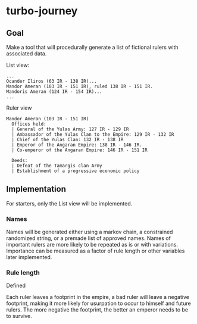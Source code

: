 # turbo-journey

## Goal

Make a tool that will procedurally generate a list of fictional rulers with associated data.

List view:
```
...
Ocander Iliros (63 IR - 138 IR)...
Mandor Ameran (103 IR - 151 IR), ruled 138 IR - 151 IR.
Mandoris Ameran (124 IR - 154 IR)...
...
```
Ruler view
```
Mandor Ameran (103 IR - 151 IR)
  Offices held:
  | General of the Yulas Army: 127 IR - 129 IR
  | Ambassador of the Yulas Clan to the Empire: 129 IR - 132 IR
  | Chief of the Yulas Clan: 132 IR - 138 IR
  | Emperor of the Angaran Empire: 138 IR - 146 IR.
  | Co-emperor of the Angaran Empire: 146 IR - 151 IR
  
  Deeds:
  | Defeat of the Tamargis clan Army
  | Establishment of a progressive economic policy
```

## Implementation

For starters, only the List view will be implemented.

### Names

Names will be generated either using a markov chain, a constrained randomized string, or a premade list of approved names. Names of important rulers are more likely to be repeated as is or with variations. Importance can be measured as a factor of rule length or other variables later implemented.

### Rule length

Defined

Each ruler leaves a footprint in the empire, a bad ruler will leave a negative footprint, making it more likely for usurpation to occur to himself and future rulers. The more negative the footprint, the better an emperor needs to be to survive. 
